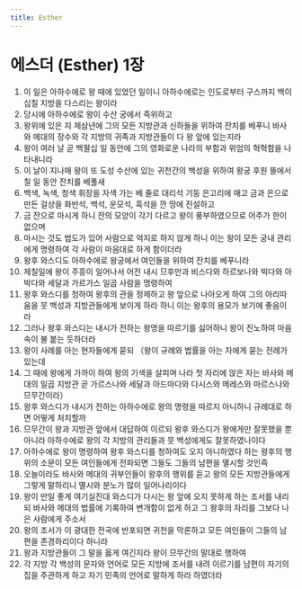 ```yaml
---
title: Esther
---
```


# 에스더 (Esther) 1장
1. 이 일은 아하수에로 왕 때에 있었던 일이니 아하수에로는 인도로부터 구스까지 백이십칠 지방을 다스리는 왕이라
1. 당시에 아하수에로 왕이 수산 궁에서 즉위하고
1. 왕위에 있은 지 제삼년에 그의 모든 지방관과 신하들을 위하여 잔치를 베푸니 바사와 메대의 장수와 각 지방의 귀족과 지방관들이 다 왕 앞에 있는지라
1. 왕이 여러 날 곧 백팔십 일 동안에 그의 영화로운 나라의 부함과 위엄의 혁혁함을 나타내니라
1. 이 날이 지나매 왕이 또 도성 수산에 있는 귀천간의 백성을 위하여 왕궁 후원 뜰에서 칠 일 동안 잔치를 베풀새
1. 백색, 녹색, 청색 휘장을 자색 가는 베 줄로 대리석 기둥 은고리에 매고 금과 은으로 만든 걸상을 화반석, 백석, 운모석, 흑석을 깐 땅에 진설하고
1. 금 잔으로 마시게 하니 잔의 모양이 각기 다르고 왕이 풍부하였으므로 어주가 한이 없으며
1. 마시는 것도 법도가 있어 사람으로 억지로 하지 않게 하니 이는 왕이 모든 궁내 관리에게 명령하여 각 사람이 마음대로 하게 함이더라
1. 왕후 와스디도 아하수에로 왕궁에서 여인들을 위하여 잔치를 베푸니라
1. 제칠일에 왕이 주흥이 일어나서 어전 내시 므후만과 비스다와 하르보나와 빅다와 아박다와 세달과 가르가스 일곱 사람을 명령하여
1. 왕후 와스디를 청하여 왕후의 관을 정제하고 왕 앞으로 나아오게 하여 그의 아리따움을 뭇 백성과 지방관들에게 보이게 하라 하니 이는 왕후의 용모가 보기에 좋음이라
1. 그러나 왕후 와스디는 내시가 전하는 왕명을 따르기를 싫어하니 왕이 진노하여 마음속이 불 붙는 듯하더라
1. 왕이 사례를 아는 현자들에게 묻되 （왕이 규례와 법률을 아는 자에게 묻는 전례가 있는데
1. 그 때에 왕에게 가까이 하여 왕의 기색을 살피며 나라 첫 자리에 앉은 자는 바사와 메대의 일곱 지방관 곧 가르스나와 세달과 아드마다와 다시스와 메레스와 마르스나와 므무간이라）
1. 왕후 와스디가 내시가 전하는 아하수에로 왕의 명령을 따르지 아니하니 규례대로 하면 어떻게 처치할까
1. 므무간이 왕과 지방관 앞에서 대답하여 이르되 왕후 와스디가 왕에게만 잘못했을 뿐 아니라 아하수에로 왕의 각 지방의 관리들과 뭇 백성에게도 잘못하였나이다
1. 아하수에로 왕이 명령하여 왕후 와스디를 청하여도 오지 아니하였다 하는 왕후의 행위의 소문이 모든 여인들에게 전파되면 그들도 그들의 남편을 멸시할 것인즉
1. 오늘이라도 바사와 메대의 귀부인들이 왕후의 행위를 듣고 왕의 모든 지방관들에게 그렇게 말하리니 멸시와 분노가 많이 일어나리이다
1. 왕이 만일 좋게 여기실진대 와스디가 다시는 왕 앞에 오지 못하게 하는 조서를 내리되 바사와 메대의 법률에 기록하여 변개함이 없게 하고 그 왕후의 자리를 그보다 나은 사람에게 주소서
1. 왕의 조서가 이 광대한 전국에 반포되면 귀천을 막론하고 모든 여인들이 그들의 남편을 존경하리이다 하니라
1. 왕과 지방관들이 그 말을 옳게 여긴지라 왕이 므무간의 말대로 행하여
1. 각 지방 각 백성의 문자와 언어로 모든 지방에 조서를 내려 이르기를 남편이 자기의 집을 주관하게 하고 자기 민족의 언어로 말하게 하라 하였더라